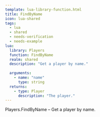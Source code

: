```yaml
---
template: lua-library-function.html
title: FindByName
icon: lua-shared
tags:
  - lua
  - shared
  - needs-verification
  - needs-example
lua:
  library: Players
  function: FindByName
  realm: shared
  description: "Get a player by name."
  
  arguments:
    - name: "name"
      type: string
  returns:
    - type: Player
      description: "The player."
---
```


<div class="lua__search__keywords">
Players.FindByName &#x2013; Get a player by name.
</div>
